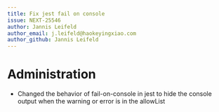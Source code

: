 ```yaml
---
title: Fix jest fail on console
issue: NEXT-25546
author: Jannis Leifeld
author_email: j.leifeld@haokeyingxiao.com
author_github: Jannis Leifeld
---
```

# Administration
* Changed the behavior of fail-on-console in jest to hide the console output when the warning or error is in the allowList
